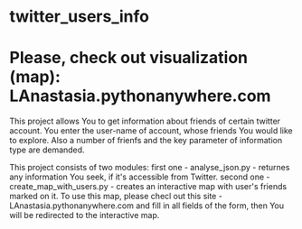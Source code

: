 # twitter_users_info 
# Please, check out visualization (map):  LAnastasia.pythonanywhere.com
This project allows You to get information about friends of certain twitter account. You enter the user-name of account, whose friends You would like to explore. Also a number of frienfs and the key parameter of information type are demanded.

This project consists of two modules: 
first one - analyse_json.py - returnes any information You seek, if it's accessible from Twitter.
second one - create_map_with_users.py - creates an interactive map with user's friends marked on it. To use this map, please checl out this site - LAnastasia.pythonanywhere.com and fill in all fields of the form, then You will be redirected to the interactive map.
